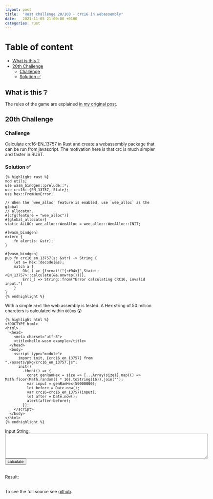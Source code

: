 ```yaml
---
layout: post
title:  "Rust challenge 20/100 - crc16 in webassembly"
date:   2021-11-05 21:00:00 +0100
categories: rust
---
```


#  Table of content
<!-- MarkdownTOC autolink="true" -->

- [What is this :grey_question:](#what-is-this-grey_question)
- [20th Challenge](#20th-challenge)
	- [Challenge](#challenge)
	- [Solution :white_check_mark:](#solution-white_check_mark)

<!-- /MarkdownTOC -->

## What is this :grey_question: 

The rules of the game are explained [in my original post](https://maebli.github.io/rust/2021/10/18/100rust.html). 

## 20th Challenge
### Challenge

Calculate crc16-EN_13757 in Rust and create a webassembly package that can be run from javascript. The motivation here
is that crc is much simpler and faster in RUST.


### Solution :white_check_mark:

	{% highlight rust %}
	mod utils;
	use wasm_bindgen::prelude::*;
	use crc16::{EN_13757, State};
	use hex::FromHexError;

	// When the `wee_alloc` feature is enabled, use `wee_alloc` as the global
	// allocator.
	#[cfg(feature = "wee_alloc")]
	#[global_allocator]
	static ALLOC: wee_alloc::WeeAlloc = wee_alloc::WeeAlloc::INIT;

	#[wasm_bindgen]
	extern {
	    fn alert(s: &str);
	}

	#[wasm_bindgen]
	pub fn crc16_en_13757(s: &str) -> String {
	    let a= hex::decode(&s);
	    match a {
	        Ok(_) => {format!("{:#04x}",State::<EN_13757>::calculate(&a.unwrap()))},
	        Err(_) => String::from("Error calculating CRC16, invalid input.")
	    }
	}
	{% endhighlight %}

With a simple `html` the web assembly is tested. A Hex string of 50 million charcters is calculated within `800ms` :astonished:

	{% highlight html %}
	<!DOCTYPE html>
	<html>
	  <head>
	    <meta charset="utf-8">
	    <title>hello-wasm example</title>
	  </head>
	  <body>
	    <script type="module">
	      import init, {crc16_en_13757} from "./assets/pkg/crc16_en_13757.js";
	      init()
	        .then(() => {
	          const genRanHex = size => [...Array(size)].map(() => Math.floor(Math.random() * 16).toString(16)).join('');
	          var input = genRanHex(50000000);
	          let before = Date.now();
	          var crc16=crc16_en_13757(input);
	          let after = Date.now();
	          alert(after-before);
	        });
	    </script>
	  </body>
	</html>
	{% endhighlight %}


<script type="module">
  import init, {crc16_en_13757} from "{{ site.baseurl }}{% link assets/js/crc16_EN_13757.js %}";
  init()
  document.getElementById('calculate').addEventListener('click', () => {
  var x=crc16_en_13757(document.getElementById('inputstring').value);
  document.getElementById("output").innerText=x;
});
</script>
<form>
<label for="inputstring">Input String:</label><br>
<textarea rows="5" cols="80" id="inputstring"></textarea><br>
<input id="calculate" type="button" value="calculate" />
</form><br>
Result:<br>
<div id="output"></div>
<br>

To see the full source see [github](https://github.com/maebli/100rustsnippets/tree/master/crc16-EN-13757).
